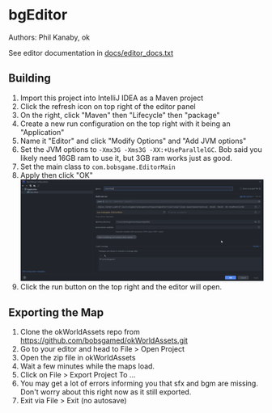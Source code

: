 # bgEditor

Authors: Phil Kanaby, ok

See editor documentation in [docs/editor_docs.txt](./docs/editor_docs.txt)

## Building

1. Import this project into IntelliJ IDEA as a Maven project
2. Click the refresh icon on top right of the editor panel
3. On the right, click "Maven" then "Lifecycle" then "package"
4. Create a new run configuration on the top right with it being an "Application"
5. Name it "Editor" and click "Modify Options" and "Add JVM options"
6. Set the JVM options to `-Xmx3G -Xms3G -XX:+UseParallelGC`. Bob said you likely need 16GB ram to use it, but 3GB ram works just as good.
7. Set the main class to `com.bobsgame.EditorMain`
8. Apply then click "OK"
![Run Configuration](./docs/run_configuration.png)
9. Click the run button on the top right and the editor will open.

## Exporting the Map

1. Clone the okWorldAssets repo from https://github.com/bobsgamed/okWorldAssets.git
2. Go to your editor and head to File > Open Project
3. Open the zip file in okWorldAssets
4. Wait a few minutes while the maps load.
5. Click on File > Export Project To ...
6. You may get a lot of errors informing you that sfx and bgm are missing. Don't worry about this right now as it still exported.
7. Exit via File > Exit (no autosave)
